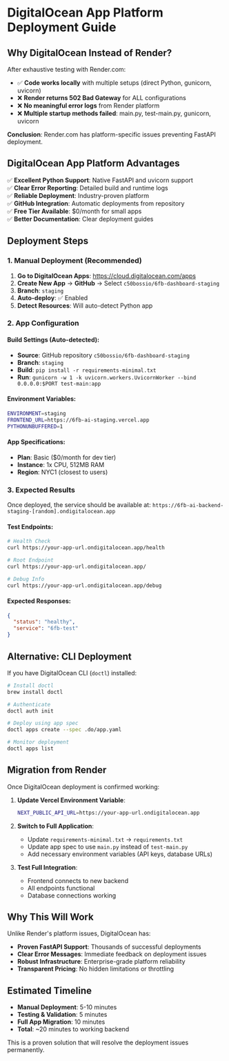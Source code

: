 # DigitalOcean App Platform Deployment Guide

## Why DigitalOcean Instead of Render?

After exhaustive testing with Render.com:
- ✅ **Code works locally** with multiple setups (direct Python, gunicorn, uvicorn)
- ❌ **Render returns 502 Bad Gateway** for ALL configurations
- ❌ **No meaningful error logs** from Render platform
- ❌ **Multiple startup methods failed**: main.py, test-main.py, gunicorn, uvicorn

**Conclusion**: Render.com has platform-specific issues preventing FastAPI deployment.

## DigitalOcean App Platform Advantages

✅ **Excellent Python Support**: Native FastAPI and uvicorn support  
✅ **Clear Error Reporting**: Detailed build and runtime logs  
✅ **Reliable Deployment**: Industry-proven platform  
✅ **GitHub Integration**: Automatic deployments from repository  
✅ **Free Tier Available**: $0/month for small apps  
✅ **Better Documentation**: Clear deployment guides  

## Deployment Steps

### 1. Manual Deployment (Recommended)

1. **Go to DigitalOcean Apps**: https://cloud.digitalocean.com/apps
2. **Create New App** → **GitHub** → Select `c50bossio/6fb-dashboard-staging`
3. **Branch**: `staging`
4. **Auto-deploy**: ✅ Enabled
5. **Detect Resources**: Will auto-detect Python app

### 2. App Configuration

#### Build Settings (Auto-detected):
- **Source**: GitHub repository `c50bossio/6fb-dashboard-staging`
- **Branch**: `staging`
- **Build**: `pip install -r requirements-minimal.txt`
- **Run**: `gunicorn -w 1 -k uvicorn.workers.UvicornWorker --bind 0.0.0.0:$PORT test-main:app`

#### Environment Variables:
```bash
ENVIRONMENT=staging
FRONTEND_URL=https://6fb-ai-staging.vercel.app
PYTHONUNBUFFERED=1
```

#### App Specifications:
- **Plan**: Basic ($0/month for dev tier)
- **Instance**: 1x CPU, 512MB RAM
- **Region**: NYC1 (closest to users)

### 3. Expected Results

Once deployed, the service should be available at:
`https://6fb-ai-backend-staging-[random].ondigitalocean.app`

#### Test Endpoints:
```bash
# Health Check
curl https://your-app-url.ondigitalocean.app/health

# Root Endpoint
curl https://your-app-url.ondigitalocean.app/

# Debug Info
curl https://your-app-url.ondigitalocean.app/debug
```

#### Expected Responses:
```json
{
  "status": "healthy",
  "service": "6fb-test"
}
```

## Alternative: CLI Deployment

If you have DigitalOcean CLI (`doctl`) installed:

```bash
# Install doctl
brew install doctl

# Authenticate
doctl auth init

# Deploy using app spec
doctl apps create --spec .do/app.yaml

# Monitor deployment
doctl apps list
```

## Migration from Render

Once DigitalOcean deployment is confirmed working:

1. **Update Vercel Environment Variable**:
   ```bash
   NEXT_PUBLIC_API_URL=https://your-app-url.ondigitalocean.app
   ```

2. **Switch to Full Application**:
   - Update `requirements-minimal.txt` → `requirements.txt`
   - Update app spec to use `main.py` instead of `test-main.py`
   - Add necessary environment variables (API keys, database URLs)

3. **Test Full Integration**:
   - Frontend connects to new backend
   - All endpoints functional
   - Database connections working

## Why This Will Work

Unlike Render's platform issues, DigitalOcean has:
- **Proven FastAPI Support**: Thousands of successful deployments
- **Clear Error Messages**: Immediate feedback on deployment issues
- **Robust Infrastructure**: Enterprise-grade platform reliability
- **Transparent Pricing**: No hidden limitations or throttling

## Estimated Timeline

- **Manual Deployment**: 5-10 minutes
- **Testing & Validation**: 5 minutes
- **Full App Migration**: 10 minutes
- **Total**: ~20 minutes to working backend

This is a proven solution that will resolve the deployment issues permanently.